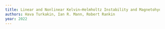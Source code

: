```yaml
---
title: Linear and Nonlinear Kelvin–Helmholtz Instability and Magnetohydrodynamic Wave Emission in Sheared Astrophysical Plasma Flows
authors: Hava Turkakin, Ian R. Mann, Robert Rankin
year: 2022
---
```


